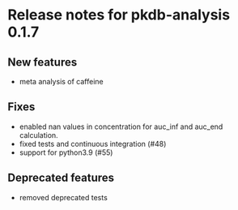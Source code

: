 # Release notes for pkdb-analysis 0.1.7

## New features
- meta analysis of caffeine

## Fixes
- enabled nan values in concentration for auc_inf and auc_end calculation.
- fixed tests and continuous integration (#48)
- support for python3.9 (#55)

## Deprecated features
- removed deprecated tests
